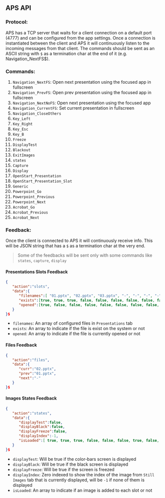 ## APS API

### Protocol:
APS has a TCP server that waits for a client connection on a default port (4777) and can be configured from the app settings. Once a connection is instantiated between the client and APS it will continuously listen to the incoming messages from that client.
The commands should be sent as an ASCII string with `$` as a termination char at
the end of it (e.g. Navigation_NextFS$).


### Commands:

 1. `Navigation_NextFS`: Open next presentation using the focused app in fullscreen
 2. `Navigation_PrevFS`: Open prev presentation using the focused app in fullscreen
 3. `Navigation_NextNoFS`: Open next presentation using the focused app
 4. `Navigation_CurrentFS`: Set current presentation in fullscreen
 5. `Navigation_CloseOthers`
 6. `Key_Left`
 7. `Key_Right` 
 8. `Key_Esc`
 9. `Key_B`
 10. `Freeze`
 11. `DisplayTest`
 12. `Blackout`
 13. `ExitImages` 
 14. `states`
 15. `Capture` 
 16. `Display` 
 17. `OpenStart_Presentation`
 18. `OpenStart_Presentation_Slot`
 19. `Generic`
 20. `Powerpoint_Go`
 21. `Powerpoint_Previous`
 22. `Powerpoint_Next`
 23. `Acrobat_Go`
 24. `Acrobat_Previous`
 25. `Acrobat_Next`


### Feedback:
Once the client is connected to APS it will continuously receive info. This will be JSON string that has a `$` as a termination char at the very end.
> Some of the feedbacks will be sent only with some commands like `states`, `capture`, `display`


#### Presentations Slots Feedback
```JSON
{
   "action":"slots",
   "data":{
      "filenames":[ "01.pptx", "02.pptx", "03.pptx", "-", "-", "-", "-", "-", "-", "-", "-", "-", "-", "-", "-", "-", "-", "-", "-", "-"],
      "exists":[true, true, true, false, false, false, false, false, false, false, false, false, false, false, false, false, false, false, false, false],
      "opened":[true, false, false, false, false, false, false, false, false, false, false, false, false, false, false, false, false, false, false, false]
   }
}$
```

- `filenames`: An array of configured files in `Presentations` tab
- `exists`:  An array to indicate if the file is exist on the system or not
- `opened`:  An array to indicate if the file is currently opened or not

#### Files Feedback
```JSON
{
   "action":"files",
   "data":{
      "curr":"02.pptx",
      "prev":"01.pptx",
      "next":"-"
   }
}$
```

#### Images States Feedback
```JSON
{
   "action":"states",
   "data":{
      "displayTest":false,
      "displayBlack":false,
      "displayFreeze":false,
      "displayIndex":-1,
      "isLoaded":[ true, true, true, false, false, false, true, false, false, false]
   }
}$
```

- `displayTest`: Will be true if the color-bars screen is displayed
- `displayBlack`: Will be true if the black screen is displayed 
- `displayFreeze`: Will be true if the screen is freezed
- `displayIndex`: Zero indexed to show the index of the image from `Still Images` tab that is currently displayed, will be `-1` if none of them is displayed
- `isLoaded`: An array to indicate if an image is added to each slot or not
